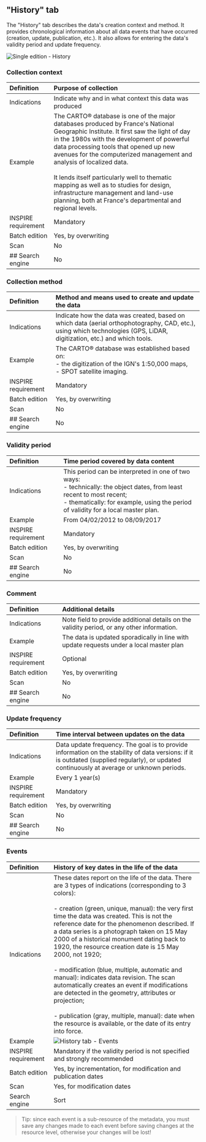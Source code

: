 ## "History" tab

The "History" tab describes the data's creation context and method. It provides chronological information about all data events that have occurred (creation, update, publication, etc.). It also allows for entering the data's validity period and update frequency.

![Single edition - History](/en/images/inv_edit_one_history.png "Single edition - History tab")

### Collection context

| Definition                 | Purpose of collection |
| :------------------------- | :---------------------- |
| Indications                | Indicate why and in what context this data was produced |
| Example                    | The CARTO® database is one of the major databases produced by France's National Geographic Institute. It first saw the light of day in the 1980s with the development of powerful data processing tools that opened up new avenues for the computerized management and analysis of localized data.<br /><br />It lends itself particularly well to thematic mapping as well as to studies for design, infrastructure management and land-use planning, both at France's departmental and regional levels. |
| INSPIRE requirement   | Mandatory                   |
| Batch edition     | Yes, by overwriting           |
| Scan                | No        |
## Search engine        | No                 |

### Collection method

| Definition                 | Method and means used to create and update the data |
| :------------------------- | :------------------------------------- |
| Indications                | Indicate how the data was created, based on which data (aerial orthophotography, CAD, etc.), using which technologies (GPS, LiDAR, digitization, etc.) and which tools. |
| Example                    | The CARTO® database was established based on:<br />- the digitization of the IGN's 1:50,000 maps,<br />- SPOT satellite imaging. |
| INSPIRE requirement   | Mandatory                   |
| Batch edition     | Yes, by overwriting           |
| Scan                | No        |
## Search engine        | No                 |

### Validity period

| Definition                 | Time period covered by data content |
| :------------------------- | :---------------------------------------------------- |
| Indications                | This period can be interpreted in one of two ways:<br />- technically: the object dates, from least recent to most recent;<br/>- thematically: for example, using the period of validity for a local master plan. |
| Example                    | From 04/02/2012 to 08/09/2017 |
| INSPIRE requirement   | Mandatory                   |
| Batch edition     | Yes, by overwriting           |
| Scan                | No        |
## Search engine        | No                 |

### Comment

| Definition                 | Additional details |
| :------------------------- | :------------------------- |
| Indications                | Note field to provide additional details on the validity period, or any other information. |
| Example                    | The data is updated sporadically in line with update requests under a local master plan  |
| INSPIRE requirement   | Optional        |
| Batch edition     | Yes, by overwriting           |
| Scan                | No        |
## Search engine        | No                 |

### Update frequency

| Definition                 | Time interval between updates on the data |
| :------------------------- | :------------------------------------------------------ |
| Indications                | Data update frequency. The goal is to provide information on the stability of data versions: if it is outdated (supplied regularly), or updated continuously at average or unknown periods. |
| Example                    | Every 1 year(s)    |
| INSPIRE requirement   | Mandatory                   |
| Batch edition     | Yes, by overwriting           |
| Scan                | No        |
## Search engine        | No                 |

### Events

| Definition                 | History of key dates in the life of the data |
| :------------------------- | :------------------------------------------------ |
| Indications                | These dates report on the life of the data. There are 3 types of indications (corresponding to 3 colors): <br /><br />- creation (green, unique, manual): the very first time the data was created. This is not the reference date for the phenomenon described. If a data series is a photograph taken on 15 May 2000 of a historical monument dating back to 1920, the resource creation date is 15 May 2000, not 1920;<br /><br />- modification (blue, multiple, automatic and manual): indicates data revision. The scan automatically creates an event if modifications are detected in the geometry, attributes or projection;<br /><br />- publication (gray, multiple, manual):  date when the resource is available, or the date of its entry into force.|
| Example                    | ![History tab - Events](/en/images/inv_edit_one_history_events_900px.png "Managing events in the life of a data item") |
| INSPIRE requirement           | Mandatory if the validity period is not specified and strongly recommended |
| Batch edition            | Yes, by incrementation, for modification and publication dates |
| Scan                       | Yes, for modification dates |
| Search engine        | Sort                    |

> Tip: since each event is a sub-resource of the metadata, you must save any changes made to each event before saving changes at the resource level, otherwise your changes will be lost!

